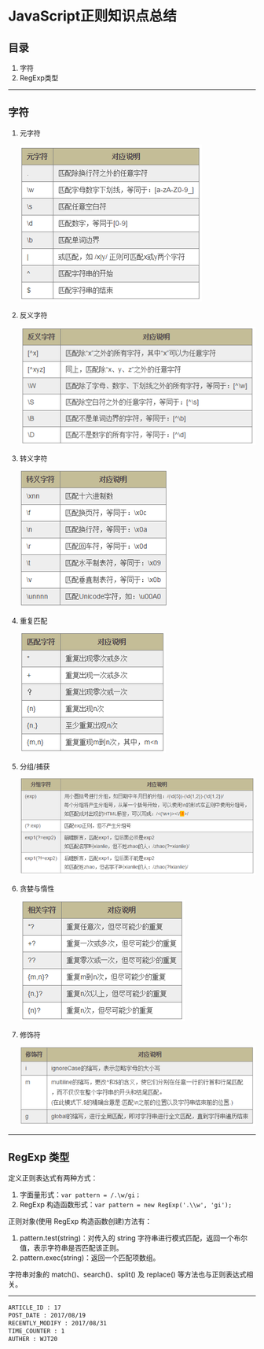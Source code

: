 
# JavaScript正则知识点总结 #

## 目录 ##

1. 字符
2. RegExp类型

---

## 字符 ##

1. 元字符  

    ![image](./images/w7.png)

2. 反义字符  

    ![image](./images/w8.png)

3. 转义字符  

    ![image](./images/w9.png)

4. 重复匹配  

    ![image](./images/w10.png)

5. 分组/捕获  

    ![image](./images/w11.png)

6. 贪婪与惰性  

    ![image](./images/w12.png)

7. 修饰符  

    ![image](./images/w13.png)

---

## RegExp 类型 ##

定义正则表达式有两种方式：

1. 字面量形式：`var pattern = /.\w/gi；`
2. RegExp 构造函数形式：`var pattern = new RegExp('.\\w', 'gi');`

正则对象(使用 RegExp 构造函数创建)方法有：

1. pattern.test(string)：对传入的 string 字符串进行模式匹配，返回一个布尔值，表示字符串是否匹配该正则。
2. pattern.exec(string)：返回一个匹配项数组。

字符串对象的 match()、search()、split() 及 replace() 等方法也与正则表达式相关。

---

```
ARTICLE_ID : 17
POST_DATE : 2017/08/19
RECENTLY_MODIFY : 2017/08/31
TIME_COUNTER : 1
AUTHER : WJT20
```
